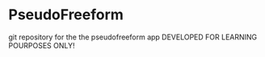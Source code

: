 # PseudoFreeform
git repository for the the pseudofreeform app
DEVELOPED FOR LEARNING POURPOSES ONLY!
